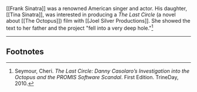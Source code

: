 [[Frank Sinatra]] was a renowned American singer and actor. His daughter, [[Tina Sinatra]], was interested in producing a *The Last Circle* (a novel about [[The Octopus]]) film with [[Joel Silver Productions]]. She showed the text to her father and the project "fell into a very deep hole."[^1]

---
## Footnotes

[^1]: Seymour, Cheri. *The Last Circle: Danny Casolaro’s Investigation into the Octopus and the PROMIS Software Scandal*. First Edition. TrineDay, 2010.